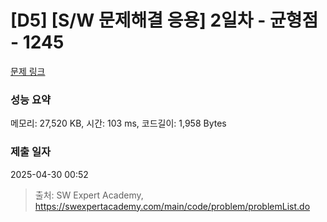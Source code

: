 # [D5] [S/W 문제해결 응용] 2일차 - 균형점 - 1245 

[문제 링크](https://swexpertacademy.com/main/code/problem/problemDetail.do?contestProbId=AV15MeBKAOgCFAYD) 

### 성능 요약

메모리: 27,520 KB, 시간: 103 ms, 코드길이: 1,958 Bytes

### 제출 일자

2025-04-30 00:52



> 출처: SW Expert Academy, https://swexpertacademy.com/main/code/problem/problemList.do